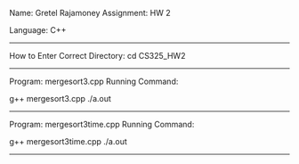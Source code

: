 
Name: Gretel Rajamoney
Assignment: HW 2

Language: C++

--------------------------------------
How to Enter Correct Directory:
cd CS325_HW2

--------------------------------------
Program: mergesort3.cpp
Running Command:

g++ mergesort3.cpp
./a.out

--------------------------------------
Program: mergesort3time.cpp
Running Command:

g++ mergesort3time.cpp
./a.out

--------------------------------------
